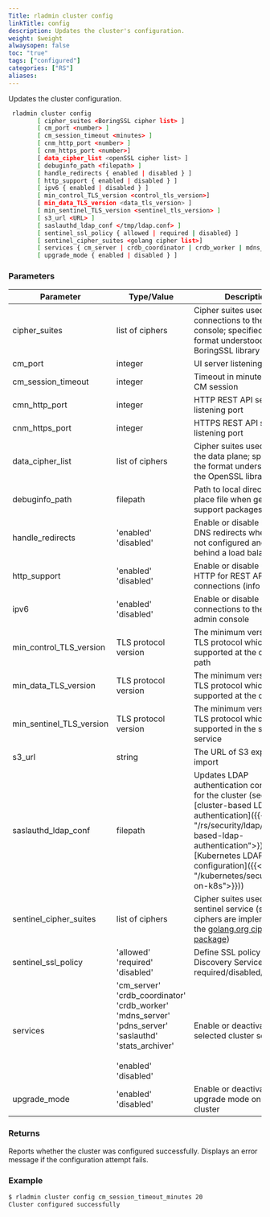 ```yaml
---
Title: rladmin cluster config
linkTitle: config
description: Updates the cluster's configuration.
weight: $weight
alwaysopen: false
toc: "true"
tags: ["configured"]
categories: ["RS"]
aliases: 
---
```


Updates the cluster configuration.

```sh
 rladmin cluster config 
        [ cipher_suites <BoringSSL cipher list> ]
        [ cm_port <number> ]
        [ cm_session_timeout <minutes> ]
        [ cnm_http_port <number> ]
        [ cnm_https_port <number>]
        [ data_cipher_list <openSSL cipher list> ]
        [ debuginfo_path <filepath> ]
        [ handle_redirects { enabled | disabled } ]
        [ http_support { enabled | disabled } ]
        [ ipv6 { enabled | disabled } ]
        [ min_control_TLS_version <control_tls_version>]
        [ min_data_TLS_version <data_tls_version> ]
        [ min_sentinel_TLS_version <sentinel_tls_version> ]
        [ s3_url <URL> ]
        [ saslauthd_ldap_conf </tmp/ldap.conf> ]
        [ sentinel_ssl_policy { allowed | required | disabled} ]
        [ sentinel_cipher_suites <golang cipher list>]
        [ services { cm_server | crdb_coordinator | crdb_worker | mdns_server | pdns_server | saslauthd | stats_archiver } { enabled | disabled } ]
        [ upgrade_mode { enabled | disabled } ]
```

### Parameters

| Parameter | Type/Value | Description |
|-----------|------------|-------------|
| cipher_suites | list of ciphers | Cipher suites used for TLS connections to the admin console; specified in the format understood by the BoringSSL library |
| cm_port | integer | UI server listening port |
| cm_session_timeout | integer | Timeout in minutes for the CM session
| cmn_http_port | integer | HTTP REST API server listening port |
| cnm_https_port | integer | HTTPS REST API server listening port |
| data_cipher_list | list of ciphers | Cipher suites used by the the data plane; specified in the format understood by the OpenSSL library |
| debuginfo_path | filepath | Path to local directory to place file when generating support packages |
| handle_redirects | 'enabled'<br />'disabled' | Enable or disable handling DNS redirects when DNS is not configured and running behind a load balancer |
| http_support | 'enabled'<br />'disabled' | Enable or disable using HTTP for REST API connections (info cluster) |
| ipv6 | 'enabled'<br />'disabled' | Enable or disable IPv6 connections to the RS admin console |
| min_control_TLS_version | TLS protocol version | The minimum version of TLS protocol which is supported at the control path |
| min_data_TLS_version | TLS protocol version | The minimum version of TLS protocol which is supported at the data path |
| min_sentinel_TLS_version | TLS protocol version | The minimum version of TLS protocol which is supported in the sentinel service |
| s3_url | string | The URL of S3 export and import |
| saslauthd_ldap_conf | filepath | Updates LDAP authentication configuration for the cluster (see [cluster-based LDAP authentication]({{<relref "/rs/security/ldap/cluster-based-ldap-authentication">}}) or [Kubernetes LDAP configuration]({{<relref "/kubernetes/security/ldap-on-k8s">}})) |
| sentinel_cipher_suites | list of ciphers | Cipher suites used by the sentinel service (supported ciphers are implemented by the [golang.org cipher suites package](https://golang.org/src/crypto/tls/cipher_suites.go)) |
| sentinel_ssl_policy | 'allowed'<br />'required'<br />'disabled' | Define SSL policy for the Discovery Service: required/disabled/allowed |
| services | 'cm_server'<br />'crdb_coordinator'<br />'crdb_worker'<br />'mdns_server'<br />'pdns_server'<br />'saslauthd'<br />'stats_archiver'<br /><br />'enabled'<br />'disabled' | Enable or deactivate selected cluster services |
| upgrade_mode | 'enabled'<br />'disabled' | Enable or deactivate upgrade mode on the cluster |

### Returns

Reports whether the cluster was configured successfully. Displays an error message if the configuration attempt fails.

### Example

```sh
$ rladmin cluster config cm_session_timeout_minutes 20
Cluster configured successfully
```
